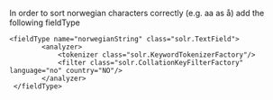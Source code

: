 In order to sort norwegian characters correctly (e.g. aa as å) add the following fieldType

```
<fieldType name="norwegianString" class="solr.TextField">
        <analyzer>
            <tokenizer class="solr.KeywordTokenizerFactory"/>
            <filter class="solr.CollationKeyFilterFactory" language="no" country="NO"/>
        </analyzer>
 </fieldType>
```
